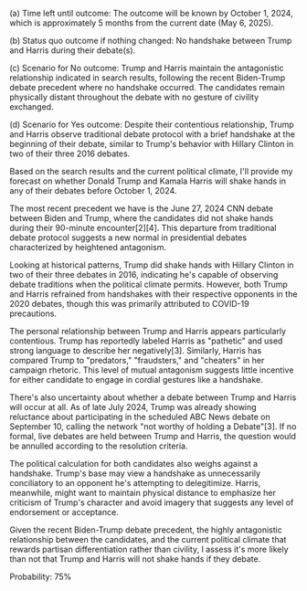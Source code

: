 (a) Time left until outcome: The outcome will be known by October 1, 2024, which is approximately 5 months from the current date (May 6, 2025).

(b) Status quo outcome if nothing changed: No handshake between Trump and Harris during their debate(s).

(c) Scenario for No outcome: Trump and Harris maintain the antagonistic relationship indicated in search results, following the recent Biden-Trump debate precedent where no handshake occurred. The candidates remain physically distant throughout the debate with no gesture of civility exchanged.

(d) Scenario for Yes outcome: Despite their contentious relationship, Trump and Harris observe traditional debate protocol with a brief handshake at the beginning of their debate, similar to Trump's behavior with Hillary Clinton in two of their three 2016 debates.

Based on the search results and the current political climate, I'll provide my forecast on whether Donald Trump and Kamala Harris will shake hands in any of their debates before October 1, 2024.

The most recent precedent we have is the June 27, 2024 CNN debate between Biden and Trump, where the candidates did not shake hands during their 90-minute encounter[2][4]. This departure from traditional debate protocol suggests a new normal in presidential debates characterized by heightened antagonism.

Looking at historical patterns, Trump did shake hands with Hillary Clinton in two of their three debates in 2016, indicating he's capable of observing debate traditions when the political climate permits. However, both Trump and Harris refrained from handshakes with their respective opponents in the 2020 debates, though this was primarily attributed to COVID-19 precautions.

The personal relationship between Trump and Harris appears particularly contentious. Trump has reportedly labeled Harris as "pathetic" and used strong language to describe her negatively[3]. Similarly, Harris has compared Trump to "predators," "fraudsters," and "cheaters" in her campaign rhetoric. This level of mutual antagonism suggests little incentive for either candidate to engage in cordial gestures like a handshake.

There's also uncertainty about whether a debate between Trump and Harris will occur at all. As of late July 2024, Trump was already showing reluctance about participating in the scheduled ABC News debate on September 10, calling the network "not worthy of holding a Debate"[3]. If no formal, live debates are held between Trump and Harris, the question would be annulled according to the resolution criteria.

The political calculation for both candidates also weighs against a handshake. Trump's base may view a handshake as unnecessarily conciliatory to an opponent he's attempting to delegitimize. Harris, meanwhile, might want to maintain physical distance to emphasize her criticism of Trump's character and avoid imagery that suggests any level of endorsement or acceptance.

Given the recent Biden-Trump debate precedent, the highly antagonistic relationship between the candidates, and the current political climate that rewards partisan differentiation rather than civility, I assess it's more likely than not that Trump and Harris will not shake hands if they debate.

Probability: 75%